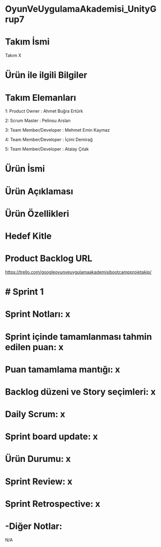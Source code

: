 # OyunVeUygulamaAkademisi_UnityGrup7
# Takım İsmi
Takım X
# Ürün ile ilgili Bilgiler

# Takım Elemanları
1: Product Owner : Ahmet Buğra Ertürk

2: Scrum Master : Pelinsu Arslan

3: Team Member/Developer : Mehmet Emin Kaymaz

4: Team Member/Developer : İçimi Demirağ

5: Team Member/Developer : Atalay Çıtak

# Ürün İsmi

# Ürün Açıklaması

# Ürün Özellikleri

# Hedef Kitle

# Product Backlog URL
https://trello.com/googleoyunveuygulamaakademisibootcampprojetakip/

# # Sprint 1
# Sprint Notları: x

# Sprint içinde tamamlanması tahmin edilen puan: x

# Puan tamamlama mantığı: x

# Backlog düzeni ve Story seçimleri: x

# Daily Scrum: x

# Sprint board update: x

# Ürün Durumu: x

# Sprint Review: x

# Sprint Retrospective: x

# -Diğer Notlar:

N/A
